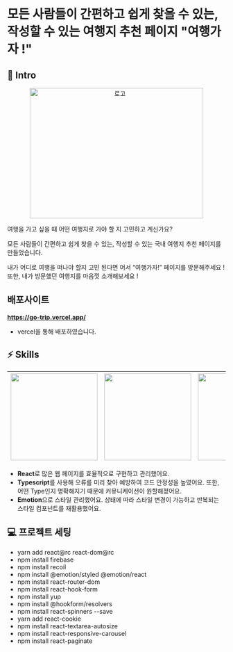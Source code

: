 # 모든 사람들이 간편하고 쉽게 찾을 수 있는, 작성할 수 있는 여행지 추천 페이지 "여행가자 !"

## 🛫 Intro

<p align="center">
  <img width="400" height="300" alt="로고"  src="https://github.com/Cho-SeongJu/go-trip/assets/122018331/1fb7e918-5473-47a0-97e1-389846fa6b16">
</p>

여행을 가고 싶을 때 어떤 여행지로 가야 할 지 고민하고 계신가요?

모든 사람들이 간편하고 쉽게 찾을 수 있는, 작성할 수 있는 국내 여행지 추천 페이지를 만들었습니다.

내가 어디로 여행을 떠나야 할지 고민 된다면 어서 “여행가자!” 페이지를 방문해주세요 !
또한, 내가 방문했던 여행지를 마음껏 소개해보세요 !

<!-- ## 🚀 Demo -->

## 배포사이트

**https://go-trip.vercel.app/**

- vercel을 통해 배포하였습니다.

## ⚡️ Skills

| <img src="https://pbs.twimg.com/profile_images/446356636710363136/OYIaJ1KK_400x400.png" width="200" height="200"> | <img src="https://upload.wikimedia.org/wikipedia/commons/f/f5/Typescript.svg" width="200" height="200"> | <img src="https://networksynapse.net/wp-content/uploads/2021/12/emotion-js-react.png" width="400" height="200"> |
| ----------------------------------------------------------------------------------------------------------------- | ------------------------------------------------------------------------------------------------------- | --------------------------------------------------------------------------------------------------------------- |

- **React**로 많은 웹 페이지를 효율적으로 구현하고 관리했어요.
- **Typescript**를 사용해 오류를 미리 찾아 예방하여 코드 안정성을 높였어요. 또한, 어떤 Type인지 명확해지기 때문에 커뮤니케이션이 원할해졌어요.
- **Emotion**으로 스타일 관리했어요. 상태에 따라 스타일 변경이 가능하고 반복되는 스타일 컴포넌트를 재활용했어요.

## 💻 프로젝트 세팅

- yarn add react@rc react-dom@rc
- npm install firebase
- npm install recoil
- npm install @emotion/styled @emotion/react
- npm install react-router-dom
- npm install react-hook-form
- npm install yup
- npm install @hookform/resolvers
- npm install react-spinners --save
- yarn add react-cookie
- npm install react-textarea-autosize
- npm install react-responsive-carousel
- npm install react-paginate
